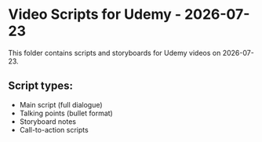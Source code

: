 # Video Scripts for Udemy - 2026-07-23

This folder contains scripts and storyboards for Udemy videos on 2026-07-23.

## Script types:
- Main script (full dialogue)
- Talking points (bullet format)
- Storyboard notes
- Call-to-action scripts
